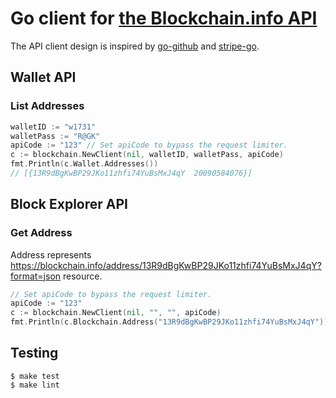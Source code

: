 # Go client for [the Blockchain.info API](https://blockchain.info/api/blockchain_wallet_api)

The API client design is inspired by [go-github](https://github.com/google/go-github/)
and [stripe-go](https://github.com/stripe/stripe-go/).

## Wallet API

### List Addresses

```go
walletID := "w1731"
walletPass := "R@GK"
apiCode := "123" // Set apiCode to bypass the request limiter.
c := blockchain.NewClient(nil, walletID, walletPass, apiCode)
fmt.Println(c.Wallet.Addresses())
// [{13R9dBgKwBP29JKo11zhfi74YuBsMxJ4qY  20090584076}]
```

## Block Explorer API

### Get Address

Address represents https://blockchain.info/address/13R9dBgKwBP29JKo11zhfi74YuBsMxJ4qY?format=json
resource.

```go
// Set apiCode to bypass the request limiter.
apiCode := "123"
c := blockchain.NewClient(nil, "", "", apiCode)
fmt.Println(c.Blockchain.Address("13R9dBgKwBP29JKo11zhfi74YuBsMxJ4qY"))
```

## Testing

```shell
$ make test
$ make lint
```
